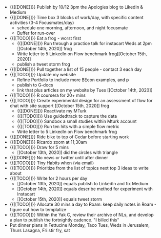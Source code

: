 - {{[[DONE]]}} Publish by 10/12 3pm the Apologies blog to LikedIn & Medium
- {{[[DONE]]}} Time box 3 blocks of work/day, with specific content activities (3-4 Focusmates/day)
    - schedule one morning, afternoon, and night focusmate
    - Buffer for run-over
- {{[[TODO]]}} Eat a frog - worst first 
    - {{[[DONE]]}} Run through a practice talk for instacart Weds at 2pm [[October 14th, 2020]] frog
    - Write letter to 5 LinkedIn on Flow benchmark  frog[[October 15th, 2020]]
    - publish a tweet storm frog
- {{[[DONE]]}} Pull together a list of 15 people - contact 3 each day
- {{[[TODO]]}} Update my website 
    - Refine Portfolio to include more BEcon examples, and p
    - publish to G-docs 
    - link that plus articles on my website by Tues [[October 14th, 2020]]
- {{[[TODO]]}} R coursera for 20+ mins
- {{[[TODO]]}} Create experimental design for an assessment of flow for chat with site support [[October 15th, 2020]] frog
    - {{[[DONE]]}} Reactivate my MTurk
    - {{[[TODO]]}} Use guidedtrack to capture the data
    - {{[[TODO]]}} Sandbox a small studies within Mturk account
    - {{[[TODO]]}} Run ten hits with a simple flow metric
    - Write letter to 5 LinkedIn on Flow benchmark  frog
- {{[[DONE]]}} Ride bike to top of Cedar before starting work
- {{[[DONE]]}} Ricardo zoom at 11;30am
- {{[[TODO]]}} Draw for 5 mins 
    - [[October 13th, 2020]] did the circles with triangle
- {{[[DONE]]}} No news or twitter until after dinner
- {{[[TODO]]}} Tiny Habits when (via email) 
- {{[[TODO]]}} Prioritize from the list of topics next top 3 ideas to write about
- {{[[TODO]]}} Write for 2 hours per day
    - [[October 13th, 2020]] equals publish to LinkedIn and fix Medium
    - [[October 14th, 2020]] equals describe method for experiment with Instacart
    - [[October 15th, 2020]] equals tweet storm
- {{[[TODO]]}} Allocate 30 mins a day to Roam: keep daily notes in Roam - figure out how to templatize
- {{[[TODO]]}} Within the Yak C, review their archive of NLs, and develop a plan to publish the fortnightly cadence. "I billed this"
- Put dinner plans in Fettucine Monday, Taco Tues,  Weds in Jerusalem, Thurs Lasagna, Fri stir fry, sat 
